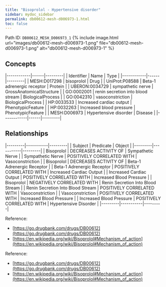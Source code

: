 ```yaml
---
title: "Bisoprolol - Hypertensive disorder"
sidebar: mydoc_sidebar
permalink: db00612-mesh-d006973-1.html
toc: false 
---
```



Path ID: `DB00612_MESH_D006973_1`
{% include image.html url="images/db00612-mesh-d006973-1.png" file="db00612-mesh-d006973-1.png" alt="db00612-mesh-d006973-1" %}

## Concepts

|------------|------|---------|
| Identifier | Name | Type    |
|------------|------|---------|
| MESH:D017298 | bisoprolol | Drug |
| UniProt:P08588 | Beta-1 adrenergic receptor | Protein |
| UBERON:0034729 | sympathetic nerve | GrossAnatomicalStructure |
| GO:0002001 | renin secretion into blood stream | BiologicalProcess |
| GO:0042310 | vasoconstriction | BiologicalProcess |
| HP:0033533 | Increased cardiac output | PhenotypicFeature |
| HP:0032263 | Increased blood pressure | PhenotypicFeature |
| MESH:D006973 | Hypertensive disorder | Disease |
|------------|------|---------|

## Relationships

|---------|-----------|---------|
| Subject | Predicate | Object  |
|---------|-----------|---------|
| Bisoprolol | DECREASES ACTIVITY OF | Sympathetic Nerve |
| Sympathetic Nerve | POSITIVELY CORRELATED WITH | Vasoconstriction |
| Bisoprolol | DECREASES ACTIVITY OF | Beta-1 Adrenergic Receptor |
| Beta-1 Adrenergic Receptor | POSITIVELY CORRELATED WITH | Increased Cardiac Output |
| Increased Cardiac Output | POSITIVELY CORRELATED WITH | Increased Blood Pressure |
| Bisoprolol | NEGATIVELY CORRELATED WITH | Renin Secretion Into Blood Stream |
| Renin Secretion Into Blood Stream | POSITIVELY CORRELATED WITH | Vasoconstriction |
| Vasoconstriction | POSITIVELY CORRELATED WITH | Increased Blood Pressure |
| Increased Blood Pressure | POSITIVELY CORRELATED WITH | Hypertensive Disorder |
|---------|-----------|---------|

Reference: 
  - [https://go.drugbank.com/drugs/DB00612](https://go.drugbank.com/drugs/DB00612)
  - [https://en.wikipedia.org/wiki/Bisoprolol#Mechanism_of_action](https://en.wikipedia.org/wiki/Bisoprolol#Mechanism_of_action)

Reference: 
  - [https://go.drugbank.com/drugs/DB00612](https://go.drugbank.com/drugs/DB00612)
  - [https://en.wikipedia.org/wiki/Bisoprolol#Mechanism_of_action](https://en.wikipedia.org/wiki/Bisoprolol#Mechanism_of_action)
